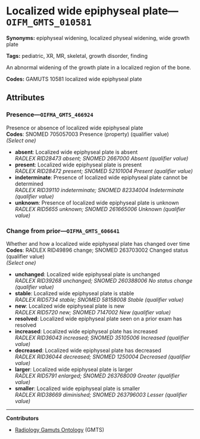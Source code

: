 # Localized wide epiphyseal plate—`OIFM_GMTS_010581`

**Synonyms:** epiphyseal widening, localized physeal widening, wide growth plate

**Tags:** pediatric, XR, MR, skeletal, growth disorder, finding

An abnormal widening of the growth plate in a localized region of the bone.

**Codes:** GAMUTS 10581 localized wide epiphyseal plate

## Attributes

### Presence—`OIFMA_GMTS_466924`

Presence or absence of localized wide epiphyseal plate  
**Codes**: SNOMED 705057003 Presence (property) (qualifier value)  
*(Select one)*

- **absent**: Localized wide epiphyseal plate is absent  
_RADLEX RID28473 absent; SNOMED 2667000 Absent (qualifier value)_
- **present**: Localized wide epiphyseal plate is present  
_RADLEX RID28472 present; SNOMED 52101004 Present (qualifier value)_
- **indeterminate**: Presence of localized wide epiphyseal plate cannot be determined  
_RADLEX RID39110 indeterminate; SNOMED 82334004 Indeterminate (qualifier value)_
- **unknown**: Presence of localized wide epiphyseal plate is unknown  
_RADLEX RID5655 unknown; SNOMED 261665006 Unknown (qualifier value)_

### Change from prior—`OIFMA_GMTS_606641`

Whether and how a localized wide epiphyseal plate has changed over time  
**Codes**: RADLEX RID49896 change; SNOMED 263703002 Changed status (qualifier value)  
*(Select one)*

- **unchanged**: Localized wide epiphyseal plate is unchanged  
_RADLEX RID39268 unchanged; SNOMED 260388006 No status change (qualifier value)_
- **stable**: Localized wide epiphyseal plate is stable  
_RADLEX RID5734 stable; SNOMED 58158008 Stable (qualifier value)_
- **new**: Localized wide epiphyseal plate is new  
_RADLEX RID5720 new; SNOMED 7147002 New (qualifier value)_
- **resolved**: Localized wide epiphyseal plate seen on a prior exam has resolved  
- **increased**: Localized wide epiphyseal plate has increased  
_RADLEX RID36043 increased; SNOMED 35105006 Increased (qualifier value)_
- **decreased**: Localized wide epiphyseal plate has decreased  
_RADLEX RID36044 decreased; SNOMED 1250004 Decreased (qualifier value)_
- **larger**: Localized wide epiphyseal plate is larger  
_RADLEX RID5791 enlarged; SNOMED 263768009 Greater (qualifier value)_
- **smaller**: Localized wide epiphyseal plate is smaller  
_RADLEX RID38669 diminished; SNOMED 263796003 Lesser (qualifier value)_

---

**Contributors**

- [Radiology Gamuts Ontology](https://gamuts.net/) (GMTS)